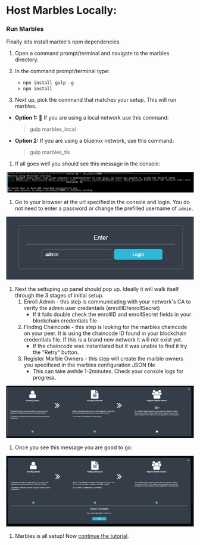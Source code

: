 # Host Marbles Locally:

### <a name="runlocal"></a>Run Marbles
 Finally lets install marble's npm dependencies.

1. Open a command prompt/terminal and navigate to the marbles directory.
1. In the command prompt/terminal type:
	
		> npm install gulp -g
		> npm install

1. Next up, pick the command that matches your setup. This will run marbles.

- **Option 1:** :lollipop: If you are using a local network use this command:
	> gulp marbles_local

- **Option 2:** If you are using a bluemix network, use this command:
	> gulp marbles_tls

1. If all goes well you should see this message in the console:

![](/doc_images/localhost1.png)

1. Go to your browser at the url specified in the console and login. You do not need to enter a password or change the prefilled username of `admin`.

![](/doc_images/localhost2.png)
	

1. Next the settuping up panel should pop up. Ideally it will walk itself through the 3 stages of initial setup.
	1. Enroll Admin - this step is communicating with your network's CA to verify the admin user credentails (enrollID/enrollSecret)
		- If it fails double check the enrollID and enrollSecret fields in your blockchain credentials file
	1. Finding Chaincode - this step is looking for the marbles chaincode on your peer. It is using the chaincode ID found in your blockchain credentials file. If this is a brand new network it will not exist yet. 
		- If the chaincode was instantiated but it was unable to find it try the "Retry" button.
	1. Register Marble Owners - this step will create the marble owners you specificed in the marbles configuration JSON file
		- This can take awhile 1-2minutes. Check your console logs for progress.
 
![](/doc_images/localhost3.png)

1. Once you see this message you are good to go: 

![](/doc_images/localhost4.png)
		
1. Marbles is all setup! Now [continue the tutorial](../README.md#use).
